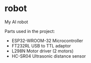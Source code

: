 # robot
My AI robot

Parts used in the project:
- ESP32-WROOM-32 Microcontroller 
- FT232RL USB to TTL adaptor
- L298N Motor driver (2 motors)
- HC-SR04 Ultrasonic distance sensor
